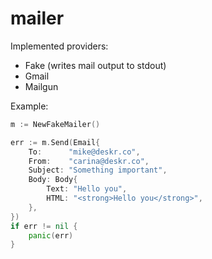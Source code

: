 # mailer

Implemented providers:

- Fake (writes mail output to stdout)
- Gmail
- Mailgun

Example:
```go
m := NewFakeMailer()

err := m.Send(Email{
    To:      "mike@deskr.co",
    From:    "carina@deskr.co",
    Subject: "Something important",
    Body: Body{
        Text: "Hello you",
        HTML: "<strong>Hello you</strong>",
    },
})
if err != nil {
    panic(err)
}

```
